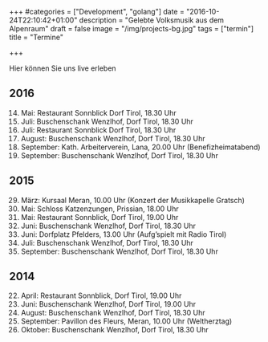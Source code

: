 +++
#categories = ["Development", "golang"]
date = "2016-10-24T22:10:42+01:00"
description = "Gelebte Volksmusik aus dem Alpenraum"
draft = false
image = "/img/projects-bg.jpg"
tags = ["termin"]
title = "Termine"

+++

Hier können Sie uns live erleben

## 2016

14. Mai: Restaurant Sonnblick Dorf Tirol, 18.30 Uhr
3. Juli: Buschenschank Wenzlhof, Dorf Tirol, 18.30 Uhr
31. Juli: Restaurant Sonnblick Dorf Tirol, 18.30 Uhr
14. August: Buschenschank Wenzlhof, Dorf Tirol, 18.30 Uhr
10. September: Kath. Arbeiterverein, Lana, 20.00 Uhr (Benefizheimatabend)
18. September: Buschenschank Wenzlhof, Dorf Tirol, 18.30 Uhr

## 2015

29. März: Kursaal Meran, 10.00 Uhr (Konzert der Musikkapelle Gratsch)
7. Mai: Schloss Katzenzungen, Prissian, 18.00 Uhr
17. Mai: Restaurant Sonnblick, Dorf Tirol, 19.00 Uhr
14. Juni: Buschenschank Wenzlhof, Dorf Tirol, 18.30 Uhr
21. Juni: Dorfplatz Pfelders, 13.00 Uhr (Aufg’spielt mit Radio Tirol)
12. Juli: Buschenschank Wenzlhof, Dorf Tirol, 18.30 Uhr
13. September: Buschenschank Wenzlhof, Dorf Tirol, 18.30 Uhr


## 2014

22. April: Restaurant Sonnblick, Dorf Tirol, 19.00 Uhr
15. Juni: Buschenschank Wenzlhof, Dorf Tirol, 19.00 Uhr
2. August: Buschenschank Wenzlhof, Dorf Tirol, 18.30 Uhr
28. September: Pavillon des Fleurs, Meran, 10.00 Uhr (Weltherztag)
12. Oktober: Buschenschank Wenzlhof, Dorf Tirol, 18.30 Uhr
